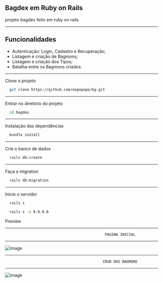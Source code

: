 ## Bagdex em Ruby on Rails

projeto bagdex feito em ruby on rails



_______________________________________________________________________________________________________________

## Funcionalidades

- Autenticação: Login, Cadastro e Recuperação;
- Listagem e criação de Bagmons;
- Listagem e criação dos Tipos;
- Batalha entre os Bagmons criados.

_______________________________________________________________________________________________________________

Clone o projeto

```bash
  git clone https://github.com/nopopopo/bg.git
```
_______________________________________________________________________________________________________________

Entrar no diretório do projeto

```bash
  cd bagdex
```
_______________________________________________________________________________________________________________

Instalação das dependências

```bash
  bundle install
```
_______________________________________________________________________________________________________________

Crie o banco de dados

```bash
  rails db:create
```
_______________________________________________________________________________________________________________

Faça a migration

```bash
  rails db:migration
```
_______________________________________________________________________________________________________________

Inicie o servidor

```bash
  rails s
``` 
```bash
  rails s -b 0.0.0.0
```
Preview

_______________________________________________________________________________________________________________
                                                  PAGINA INICIAL
_______________________________________________________________________________________________________________

![image](https://user-images.githubusercontent.com/84482264/204673075-27660da8-a96a-41cc-adc7-a3b9004df3ec.png)
________________________________________________________________________________________________________________
                                                 CRUD DOS BAGMONS
________________________________________________________________________________________________________________

![image](https://user-images.githubusercontent.com/84482264/204673147-d0cfb7bc-d552-47fe-8ee7-5eeeb5399b80.png)


